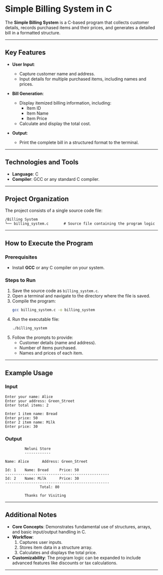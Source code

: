 



# Simple Billing System in C  

The **Simple Billing System** is a C-based program that collects customer details, records purchased items and their prices, and generates a detailed bill in a formatted structure.  

---

## Key Features  

- **User Input**:  
  - Capture customer name and address.  
  - Input details for multiple purchased items, including names and prices.  

- **Bill Generation**:  
  - Display itemized billing information, including:  
    - Item ID  
    - Item Name  
    - Item Price  
  - Calculate and display the total cost.  

- **Output**:  
  - Print the complete bill in a structured format to the terminal.  

---

## Technologies and Tools  

- **Language**: C  
- **Compiler**: GCC or any standard C compiler.  

---

## Project Organization  

The project consists of a single source code file:  
```
/Billing System  
└── billing_system.c       # Source file containing the program logic  
```  

---

## How to Execute the Program  

### Prerequisites  
- Install **GCC** or any C compiler on your system.  

### Steps to Run  

1. Save the source code as `billing_system.c`.  
2. Open a terminal and navigate to the directory where the file is saved.  
3. Compile the program:  
   ```bash  
   gcc billing_system.c -o billing_system  
   ```  
4. Run the executable file:  
   ```bash  
   ./billing_system  
   ```  
5. Follow the prompts to provide:  
   - Customer details (name and address).  
   - Number of items purchased.  
   - Names and prices of each item.  

---

## Example Usage  

### Input  
```  
Enter your name: Alice  
Enter your address: Green_Street  
Enter total items: 2  

Enter 1 item name: Bread  
Enter price: 50  
Enter 2 item name: Milk  
Enter price: 30  
```  

### Output  
```  
         Neluni Store  
         ------------  

Name: Alice      Address: Green_Street  

Id: 1    Name: Bread     Price: 50  
------------------------------------------------  
Id: 2    Name: Milk      Price: 30  
------------------------------------------------  
                Total: 80  

         Thanks for Visiting  
```  

---

## Additional Notes  

- **Core Concepts**: Demonstrates fundamental use of structures, arrays, and basic input/output handling in C.  
- **Workflow**:  
  1. Captures user inputs.  
  2. Stores item data in a structure array.  
  3. Calculates and displays the total price.  
- **Customizability**: The program logic can be expanded to include advanced features like discounts or tax calculations.  

---  

